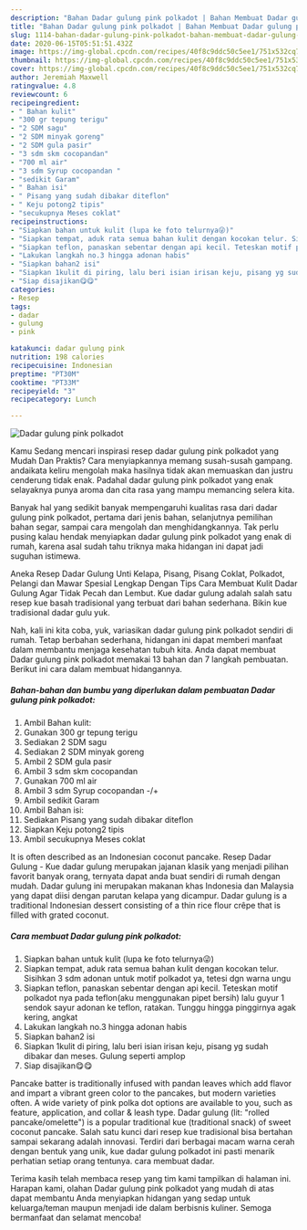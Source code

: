 ```yaml
---
description: "Bahan Dadar gulung pink polkadot | Bahan Membuat Dadar gulung pink polkadot Yang Enak dan Simpel"
title: "Bahan Dadar gulung pink polkadot | Bahan Membuat Dadar gulung pink polkadot Yang Enak dan Simpel"
slug: 1114-bahan-dadar-gulung-pink-polkadot-bahan-membuat-dadar-gulung-pink-polkadot-yang-enak-dan-simpel
date: 2020-06-15T05:51:51.432Z
image: https://img-global.cpcdn.com/recipes/40f8c9ddc50c5ee1/751x532cq70/dadar-gulung-pink-polkadot-foto-resep-utama.jpg
thumbnail: https://img-global.cpcdn.com/recipes/40f8c9ddc50c5ee1/751x532cq70/dadar-gulung-pink-polkadot-foto-resep-utama.jpg
cover: https://img-global.cpcdn.com/recipes/40f8c9ddc50c5ee1/751x532cq70/dadar-gulung-pink-polkadot-foto-resep-utama.jpg
author: Jeremiah Maxwell
ratingvalue: 4.8
reviewcount: 6
recipeingredient:
- " Bahan kulit"
- "300 gr tepung terigu"
- "2 SDM sagu"
- "2 SDM minyak goreng"
- "2 SDM gula pasir"
- "3 sdm skm cocopandan"
- "700 ml air"
- "3 sdm Syrup cocopandan "
- "sedikit Garam"
- " Bahan isi"
- " Pisang yang sudah dibakar diteflon"
- " Keju potong2 tipis"
- "secukupnya Meses coklat"
recipeinstructions:
- "Siapkan bahan untuk kulit (lupa ke foto telurnya😜)"
- "Siapkan tempat, aduk rata semua bahan kulit dengan kocokan telur. Sisihkan 3 sdm adonan untuk motif polkadot ya, tetesi dgn warna ungu"
- "Siapkan teflon, panaskan sebentar dengan api kecil. Teteskan motif polkadot nya pada teflon(aku menggunakan pipet bersih) lalu guyur 1 sendok sayur adonan ke teflon, ratakan. Tunggu hingga pinggirnya agak kering, angkat"
- "Lakukan langkah no.3 hingga adonan habis"
- "Siapkan bahan2 isi"
- "Siapkan 1kulit di piring, lalu beri isian irisan keju, pisang yg sudah dibakar dan meses. Gulung seperti amplop"
- "Siap disajikan😋😋"
categories:
- Resep
tags:
- dadar
- gulung
- pink

katakunci: dadar gulung pink 
nutrition: 198 calories
recipecuisine: Indonesian
preptime: "PT30M"
cooktime: "PT33M"
recipeyield: "3"
recipecategory: Lunch

---
```



![Dadar gulung pink polkadot](https://img-global.cpcdn.com/recipes/40f8c9ddc50c5ee1/751x532cq70/dadar-gulung-pink-polkadot-foto-resep-utama.jpg)

Kamu Sedang mencari inspirasi resep dadar gulung pink polkadot yang Mudah Dan Praktis? Cara menyiapkannya memang susah-susah gampang. andaikata keliru mengolah maka hasilnya tidak akan memuaskan dan justru cenderung tidak enak. Padahal dadar gulung pink polkadot yang enak selayaknya punya aroma dan cita rasa yang mampu memancing selera kita.

Banyak hal yang sedikit banyak mempengaruhi kualitas rasa dari dadar gulung pink polkadot, pertama dari jenis bahan, selanjutnya pemilihan bahan segar, sampai cara mengolah dan menghidangkannya. Tak perlu pusing kalau hendak menyiapkan dadar gulung pink polkadot yang enak di rumah, karena asal sudah tahu triknya maka hidangan ini dapat jadi suguhan istimewa.

Aneka Resep Dadar Gulung Unti Kelapa, Pisang, Pisang Coklat, Polkadot, Pelangi dan Mawar Spesial Lengkap Dengan Tips Cara Membuat Kulit Dadar Gulung Agar Tidak Pecah dan Lembut. Kue dadar gulung adalah salah satu resep kue basah tradisional yang terbuat dari bahan sederhana. Bikin kue tradisional dadar gulu yuk.


Nah, kali ini kita coba, yuk, variasikan dadar gulung pink polkadot sendiri di rumah. Tetap berbahan sederhana, hidangan ini dapat memberi manfaat dalam membantu menjaga kesehatan tubuh kita. Anda dapat membuat Dadar gulung pink polkadot memakai 13 bahan dan 7 langkah pembuatan. Berikut ini cara dalam membuat hidangannya.

<!--inarticleads1-->

##### Bahan-bahan dan bumbu yang diperlukan dalam pembuatan Dadar gulung pink polkadot:

1. Ambil  Bahan kulit:
1. Gunakan 300 gr tepung terigu
1. Sediakan 2 SDM sagu
1. Sediakan 2 SDM minyak goreng
1. Ambil 2 SDM gula pasir
1. Ambil 3 sdm skm cocopandan
1. Gunakan 700 ml air
1. Ambil 3 sdm Syrup cocopandan -/+
1. Ambil sedikit Garam
1. Ambil  Bahan isi:
1. Sediakan  Pisang yang sudah dibakar diteflon
1. Siapkan  Keju potong2 tipis
1. Ambil secukupnya Meses coklat


It is often described as an Indonesian coconut pancake. Resep Dadar Gulung - Kue dadar gulung merupakan jajanan klasik yang menjadi pilihan favorit banyak orang, ternyata dapat anda buat sendiri di rumah dengan mudah. Dadar gulung ini merupakan makanan khas Indonesia dan Malaysia yang dapat diisi dengan parutan kelapa yang dicampur. Dadar gulung is a traditional Indonesian dessert consisting of a thin rice flour crêpe that is filled with grated coconut. 

<!--inarticleads2-->

##### Cara membuat Dadar gulung pink polkadot:

1. Siapkan bahan untuk kulit (lupa ke foto telurnya😜)
1. Siapkan tempat, aduk rata semua bahan kulit dengan kocokan telur. Sisihkan 3 sdm adonan untuk motif polkadot ya, tetesi dgn warna ungu
1. Siapkan teflon, panaskan sebentar dengan api kecil. Teteskan motif polkadot nya pada teflon(aku menggunakan pipet bersih) lalu guyur 1 sendok sayur adonan ke teflon, ratakan. Tunggu hingga pinggirnya agak kering, angkat
1. Lakukan langkah no.3 hingga adonan habis
1. Siapkan bahan2 isi
1. Siapkan 1kulit di piring, lalu beri isian irisan keju, pisang yg sudah dibakar dan meses. Gulung seperti amplop
1. Siap disajikan😋😋


Pancake batter is traditionally infused with pandan leaves which add flavor and impart a vibrant green color to the pancakes, but modern varieties often. A wide variety of pink polka dot options are available to you, such as feature, application, and collar &amp; leash type. Dadar gulung (lit: &#34;rolled pancake/omelette&#34;) is a popular traditional kue (traditional snack) of sweet coconut pancake. Salah satu kunci dari resep kue tradisional bisa bertahan sampai sekarang adalah innovasi. Terdiri dari berbagai macam warna cerah dengan bentuk yang unik, kue dadar gulung polkadot ini pasti menarik perhatian setiap orang tentunya. cara membuat dadar. 

Terima kasih telah membaca resep yang tim kami tampilkan di halaman ini. Harapan kami, olahan Dadar gulung pink polkadot yang mudah di atas dapat membantu Anda menyiapkan hidangan yang sedap untuk keluarga/teman maupun menjadi ide dalam berbisnis kuliner. Semoga bermanfaat dan selamat mencoba!
